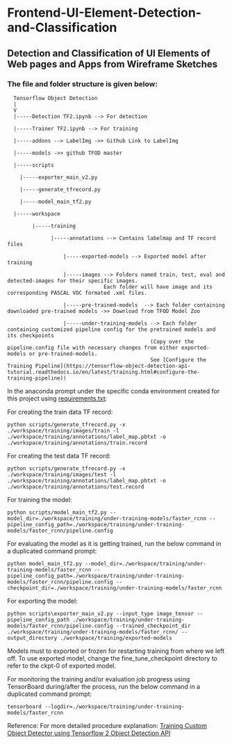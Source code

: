 # Frontend-UI-Element-Detection-and-Classification
## Detection and Classification of UI Elements of Web pages and Apps from Wireframe Sketches


### The file and folder structure is given below:

```
  Tensorflow Object Detection 
  |
  V
  |-----Detection TF2.ipynb --> For detection
 
  |-----Trainer TF2.ipynb --> For training
 
  |-----addons --> LabelImg ->> Github Link to LabelImg 
 
  |-----models ->> github TFOD master
 
  |-----scripts
 
 	|-----exporter_main_v2.py
 
 	|-----generate_tfrecord.py
 
 	|-----model_main_tf2.py
 
  |-----workspace
  
        |-----training
 
              |-----annotations --> Contains labelmap and TF record files
 
 		          |-----exported-models --> Exported model after training
 
 		          |-----images --> Folders named train, test, eval and detected-images for their specific images. 
                               Each folder will have image and its corresponding PASCAL VOC formated .xml files.
 
 		          |-----pre-trained-models  --> Each folder containing downloaded pre-trained models ->> Download from TFOD Model Zoo
 
 		          |-----under-training-models --> Each folder containing customized pipeline config for the pretrained models and its checkpoints
                                              (Copy over the pipeline.config file with necessary changes from either exported-models or pre-trained-models.
                                              See [Configure the Training Pipeline](https://tensorflow-object-detection-api-tutorial.readthedocs.io/en/latest/training.html#configure-the-training-pipeline))

```


In the anaconda prompt under the specific conda environment created for this project using [requirements.txt](https://github.com/Somoy73/Frontend-UI-Element-Detection-and-Classification/blob/master/requirements.txt):

For creating the train data TF record:
```
python scripts/generate_tfrecord.py -x ./workspace/training/images/train -l ./workspace/training/annotations/label_map.pbtxt -o ./workspace/training/annotations/train.record
```

For creating the test data TF record:
```
python scripts/generate_tfrecord.py -x ./workspace/training/images/test -l ./workspace/training/annotations/label_map.pbtxt -o ./workspace/training/annotations/test.record
```

For training the model:
```
python scripts/model_main_tf2.py --model_dir=./workspace/training/under-training-models/faster_rcnn --pipeline_config_path=./workspace/training/under-training-models/faster_rcnn/pipeline.config
```

For evaluating the model as it is getting trained, run the below command in a duplicated command prompt:
```
python model_main_tf2.py --model_dir=./workspace/training/under-training-models/faster_rcnn --pipeline_config_path=./workspace/training/under-training-models/faster_rcnn/pipeline.config --checkpoint_dir=./workspace/training/under-training-models/faster_rcnn
```

For exporting the model:<br/>
```
python scripts\exporter_main_v2.py --input_type image_tensor --pipeline_config_path ./workspace/training/under-training-models/faster_rcnn/pipeline.config --trained_checkpoint_dir ./workspace/training/under-training-models/faster_rcnn/ --output_directory ./workspace/training/exported-models
```
Models must to exported or frozen for restarting training from where we left off. To use exported model, change the fine_tune_checkpoint directory to refer to the ckpt-0 of exported model.


For monitoring the training and/or evaluation job progress using TensorBoard during/after the process, run the below command in a duplicated command prompt: <br/>
```
tensorboard --logdir=./workspace/training/under-training-models/faster_rcnn
```


Reference:
For more detailed procedure explanation: [Training Custom Object Detector using Tensorflow 2 Object Detection API](https://tensorflow-object-detection-api-tutorial.readthedocs.io/en/latest/training.html)
